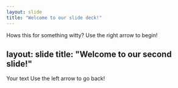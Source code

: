 ```yaml
---
layout: slide
title: "Welcome to our slide deck!"
---
```

Hows this for something witty?
Use the right arrow to begin!

layout: slide
title: "Welcome to our second slide!"
---
Your text
Use the left arrow to go back!
